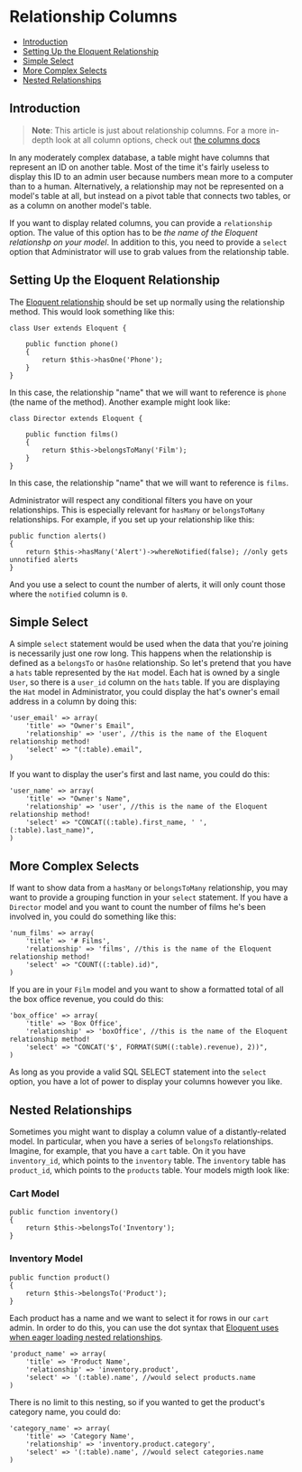 # Relationship Columns

- [Introduction](#introduction)
- [Setting Up the Eloquent Relationship](#setting-up-the-eloquent-relationship)
- [Simple Select](#simple-select)
- [More Complex Selects](#more-complex-selects)
- [Nested Relationships](#nested-relationships)

<a name="introduction"></a>
## Introduction

> **Note**: This article is just about relationship columns. For a more in-depth look at all column options, check out [the columns docs](/docs/columns.md)

In any moderately complex database, a table might have columns that represent an ID on another table. Most of the time it's fairly useless to display this ID to an admin user because numbers mean more to a computer than to a human. Alternatively, a relationship may not be represented on a model's table at all, but instead on a pivot table that connects two tables, or as a column on another model's table.

If you want to display related columns, you can provide a `relationship` option. The value of this option has to be *the name of the Eloquent relationshp on your model*. In addition to this, you need to provide a `select` option that Administrator will use to grab values from the relationship table.

<a name="setting-up-the-eloquent-relationship"></a>
## Setting Up the Eloquent Relationship

The [Eloquent relationship](http://laravel.com/docs/eloquent#relationships) should be set up normally using the relationship method. This would look something like this:

    class User extends Eloquent {

        public function phone()
        {
            return $this->hasOne('Phone');
        }
    }

In this case, the relationship "name" that we will want to reference is `phone` (the name of the method). Another example might look like:

    class Director extends Eloquent {

        public function films()
        {
            return $this->belongsToMany('Film');
        }
    }

In this case, the relationship "name" that we will want to reference is `films`.

Administrator will respect any conditional filters you have on your relationships. This is especially relevant for `hasMany` or `belongsToMany` relationships. For example, if you set up your relationship like this:

    public function alerts()
    {
        return $this->hasMany('Alert')->whereNotified(false); //only gets unnotified alerts
    }

And you use a select to count the number of alerts, it will only count those where the `notified` column is `0`.

<a name="simple-select"></a>
## Simple Select

A simple `select` statement would be used when the data that you're joining is necessarily just one row long. This happens when the relationship is defined as a `belongsTo` or `hasOne` relationship. So let's pretend that you have a `hats` table represented by the `Hat` model. Each hat is owned by a single `User`, so there is a `user_id` column on the `hats` table. If you are displaying the `Hat` model in Administrator, you could display the hat's owner's email address in a column by doing this:

    'user_email' => array(
        'title' => "Owner's Email",
        'relationship' => 'user', //this is the name of the Eloquent relationship method!
        'select' => "(:table).email",
    )

If you want to display the user's first and last name, you could do this:

    'user_name' => array(
        'title' => "Owner's Name",
        'relationship' => 'user', //this is the name of the Eloquent relationship method!
        'select' => "CONCAT((:table).first_name, ' ', (:table).last_name)",
    )

<a name="more-complex-selects"></a>
## More Complex Selects

If want to show data from a `hasMany` or `belongsToMany` relationship, you may want to provide a grouping function in your `select` statement. If you have a `Director` model and you want to count the number of films he's been involved in, you could do something like this:

    'num_films' => array(
        'title' => '# Films',
        'relationship' => 'films', //this is the name of the Eloquent relationship method!
        'select' => "COUNT((:table).id)",
    )

If you are in your `Film` model and you want to show a formatted total of all the box office revenue, you could do this:

    'box_office' => array(
        'title' => 'Box Office',
        'relationship' => 'boxOffice', //this is the name of the Eloquent relationship method!
        'select' => "CONCAT('$', FORMAT(SUM((:table).revenue), 2))",
    )

As long as you provide a valid SQL SELECT statement into the `select` option, you have a lot of power to display your columns however you like.

<a name="nested-relationships"></a>
## Nested Relationships

Sometimes you might want to display a column value of a distantly-related model. In particular, when you have a series of `belongsTo` relationships. Imagine, for example, that you have a `cart` table. On it you have `inventory_id`, which points to the `inventory` table. The `inventory` table has `product_id`, which points to the `products` table. Your models migth look like:

### Cart Model
    public function inventory()
    {
        return $this->belongsTo('Inventory');
    }

### Inventory Model
    public function product()
    {
        return $this->belongsTo('Product');
    }

Each product has a name and we want to select it for rows in our `cart` admin. In order to do this, you can use the dot syntax that [Eloquent uses when eager loading nested relationships](http://laravel.com/docs/eloquent#eager-loading).

    'product_name' => array(
        'title' => 'Product Name',
        'relationship' => 'inventory.product',
        'select' => '(:table).name', //would select products.name
    )

There is no limit to this nesting, so if you wanted to get the product's category name, you could do:

    'category_name' => array(
        'title' => 'Category Name',
        'relationship' => 'inventory.product.category',
        'select' => '(:table).name', //would select categories.name
    )
